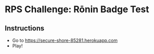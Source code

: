 # RPS Challenge: Rōnin Badge Test

Instructions
-------

* Go to https://secure-shore-85281.herokuapp.com
* Play!
